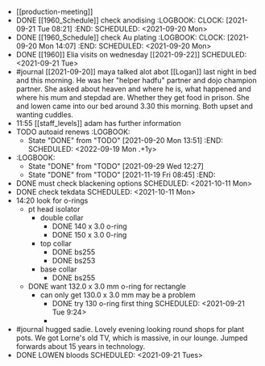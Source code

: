 - [[production-meeting]]
- DONE [[1960_Schedule]] check anodising
  :LOGBOOK:
  CLOCK: [2021-09-21 Tue 08:21]
  :END:
  SCHEDULED: <2021-09-20 Mon>
- DONE [[1960_Schedule]]  check Au plating
  :LOGBOOK:
  CLOCK: [2021-09-20 Mon 14:07]
  :END:
  SCHEDULED: <2021-09-20 Mon>
- DONE [[1960]] Elia visits on wednesday [[2021-09-22]]
  SCHEDULED: <2021-09-21 Tue>
- #journal [[2021-09-20]] maya talked alot abot [[Logan]] last night in bed and this morning. He was her "helper hadfu" partner and dojo champion partner. She asked about heaven and where he is, what happened and where his mum and stepdad are. Whether they get food in prison. 
  She and lowen came into our bed around 3.30 this morning. Both upset and wanting cuddles.
- 11:55 [[staff_levels]] adam has further information
- TODO autoaid renews
  :LOGBOOK:
  * State "DONE" from "TODO" [2021-09-20 Mon 13:51]
  :END:
  SCHEDULED: <2022-09-19 Mon .+1y>
- :LOGBOOK:
  * State "DONE" from "TODO" [2021-09-29 Wed 12:27]
  * State "DONE" from "TODO" [2021-11-19 Fri 08:45]
  :END:
- DONE must check blackening options
  SCHEDULED: <2021-10-11 Mon>
- DONE check tekdata
  SCHEDULED: <2021-10-11 Mon>
- 14:20 look for o-rings
	- pt head isolator
		- double collar
			- DONE 140 x 3.0 o-ring
			- DONE 150 x 3.0 0-ring
		- top collar
			- DONE bs255
			- DONE bs253
		- base collar
			- DONE bs255
	- DONE want 132.0 x 3.0 mm o-ring for rectangle
		- can only get 130.0 x 3.0 mm may be a problem
			- DONE try 130 o-ring first thing
			  SCHEDULED: <2021-09-21 Tue 9:24>
			-
- #journal hugged sadie. Lovely evening looking round shops for plant pots. We got Lorne's old TV, which is massive, in our lounge. Jumped forwards about 15 years in technology.
- DONE LOWEN bloods
  SCHEDULED: <2021-09-21 Tues>